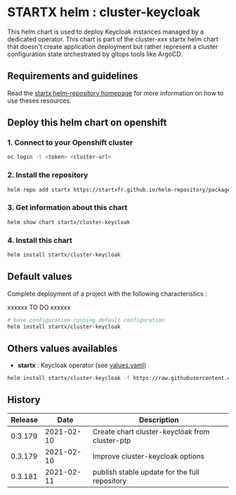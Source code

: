 # STARTX helm : cluster-keycloak

This helm chart is used to deploy Keycloak instances managed by a dedicated operator.
This chart is part of the cluster-xxx startx helm chart that doesn't create application deployment but rather represent a cluster configuration state orchestrated by gitops tools like ArgoCD.

## Requirements and guidelines

Read the [startx helm-repository homepage](https://startxfr.github.io/helm-repository) for
more information on how to use theses resources.

## Deploy this helm chart on openshift

### 1. Connect to your Openshift cluster

```bash
oc login -t <token> <cluster-url>
```

### 2. Install the repository

```bash
helm repo add startx https://startxfr.github.io/helm-repository/packages/
```

### 3. Get information about this chart

```bash
helm show chart startx/cluster-keycloak
```

### 4. Install this chart

```bash
helm install startx/cluster-keycloak
```

## Default values

Complete deployment of a project with the following characteristics :

xxxxxx TO DO xxxxxx

```bash
# base configuration running default configuration
helm install startx/cluster-keycloak
```

## Others values availables

- **startx** : Keycloak operator (see [values.yaml](https://raw.githubusercontent.com/startxfr/helm-repository/master/charts/cluster-keycloak/values-startx.yaml))

```bash
helm install startx/cluster-keycloak -f https://raw.githubusercontent.com/startxfr/helm-repository/master/charts/cluster-keycloak/values-startx.yaml
```

## History

| Release | Date       | Description
| ------- | ---------- | -----------------------------------------------------
| 0.3.179 | 2021-02-10 | Create chart cluster-keycloak from cluster-ptp
| 0.3.179 | 2021-02-10 | Improve cluster-keycloak options
| 0.3.181 | 2021-02-11 | publish stable update for the full repository
